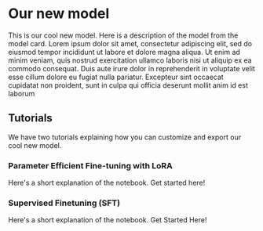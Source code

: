 # Our new model

This is our cool new model. Here is a description of the model from the model card. Lorem ipsum dolor sit amet, consectetur adipiscing elit, sed do eiusmod tempor incididunt ut labore et dolore magna aliqua. Ut enim ad minim veniam, quis nostrud exercitation ullamco laboris nisi ut aliquip ex ea commodo consequat. Duis aute irure dolor in reprehenderit in voluptate velit esse cillum dolore eu fugiat nulla pariatur. Excepteur sint occaecat cupidatat non proident, sunt in culpa qui officia deserunt mollit anim id est laborum

## Tutorials

We have two tutorials explaining how you can customize and export our cool new model.

### Parameter Efficient Fine-tuning with LoRA

Here's a short explanation of the notebook.
Get started here!

### Supervised Finetuning (SFT) 

Here's a short explanation of the notebook. 
Get Started Here!

